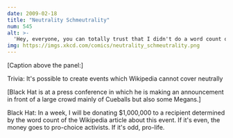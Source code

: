 ```yaml
---
date: 2009-02-18
title: "Neutrality Schmeutrality"
num: 545
alt: >-
  'Hey, everyone, you can totally trust that I didn't do a word count on MY edit!'
img: https://imgs.xkcd.com/comics/neutrality_schmeutrality.png‎
---
```

[Caption above the panel:]

Trivia: It's possible to create events which Wikipedia cannot cover neutrally

[Black Hat is at a press conference in which he is making an announcement in front of a large crowd mainly of Cueballs but also some Megans.]

Black Hat: In a week, I will be donating $1,000,000 to a recipient determined by the word count of the Wikipedia article about this event. If it's even, the money goes to pro-choice activists. If it's odd, pro-life.